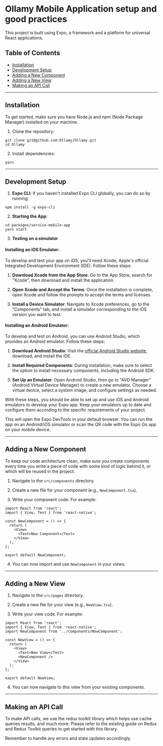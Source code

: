 # Ollamy Mobile Application setup and good practices

This project is built using Expo, a framework and a platform for universal React applications.

## Table of Contents

- [Installation](#installation)
- [Development Setup](#development-setup)
- [Adding a New Component](#adding-a-new-component)
- [Adding a New View](#adding-a-new-view)
- [Making an API Call](#making-an-api-call)

---

## Installation

To get started, make sure you have Node.js and npm (Node Package Manager) installed on your machine.

1. Clone the repository:

```
git clone git@github.com:Ollamy/Ollamy.git
cd Ollamy
```

2. Install dependencies:

```
yarn
```

---

## Development Setup

1. **Expo CLI**: If you haven't installed Expo CLI globally, you can do so by running:

```
npm install -g expo-cli
```

2. **Starting the App**:

```
cd packages/service-mobile-app
yarn start
```

3. **Testing on a simulator**

#### Installing an iOS Emulator:

To develop and test your app on iOS, you'll need Xcode, Apple's official Integrated Development Environment (IDE). Follow these steps:

1. **Download Xcode from the App Store**: Go to the App Store, search for "Xcode", then download and install the application.

2. **Open Xcode and Accept the Terms**: Once the installation is complete, open Xcode and follow the prompts to accept the terms and licenses.

3. **Install a Device Simulator**: Navigate to Xcode preferences, go to the "Components" tab, and install a simulator corresponding to the iOS version you want to test.

#### Installing an Android Emulator:

To develop and test on Android, you can use Android Studio, which provides an Android emulator. Follow these steps:

1. **Download Android Studio**: Visit the [official Android Studio website](https://developer.android.com/studio), download, and install the IDE.

2. **Install Required Components**: During installation, make sure to select the option to install necessary components, including the Android SDK.

3. **Set Up an Emulator**: Open Android Studio, then go to "AVD Manager" (Android Virtual Device Manager) to create a new emulator. Choose a virtual device, select a system image, and configure settings as needed.

With these steps, you should be able to set up and use iOS and Android emulators to develop your Expo app. Keep your emulators up to date and configure them according to the specific requirements of your project.

This will open the Expo DevTools in your default browser. You can run the app on an Android/iOS simulator or scan the QR code with the Expo Go app on your mobile device.

---

## Adding a New Component

To keep our code architecture clean, make sure you create components every time you write a piece of code with some kind of logic behind it, or which will be reused in the project.

1. Navigate to the `src/components` directory.

2. Create a new file for your component (e.g., `NewComponent.tsx`).

3. Write your component code. For example:

```tsx
import React from 'react';
import { View, Text } from 'react-native';

const NewComponent = () => {
  return (
    <View>
      <Text>New Component</Text>
    </View>
  );
};

export default NewComponent;
```

4. You can now import and use `NewComponent` in your views.

---

## Adding a New View

1. Navigate to the `src/pages` directory.

2. Create a new file for your view (e.g., `NewView.tsx`).

3. Write your view code. For example:

```tsx
import React from 'react';
import { View, Text } from 'react-native';
import NewComponent from '../components/NewComponent';

const NewView = () => {
  return (
    <View>
      <Text>New View</Text>
      <NewComponent />
    </View>
  );
};

export default NewView;
```

4. You can now navigate to this view from your existing components.

---

## Making an API Call

To make API calls, we use the redux toolkit library which helps use cache queries results, and much more.
Please refer to the existing guide on Redux and Redux Toolkit queries to get started with this library.

Remember to handle any errors and state updates accordingly.